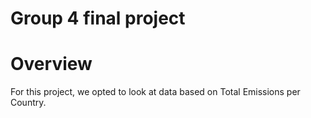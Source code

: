 # Group 4 final project

# Overview

For this project, we opted to look at data based on Total Emissions per Country.
